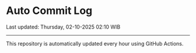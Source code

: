 # Auto Commit Log

Last updated: Thursday, 02-10-2025 02:10 WIB

---

This repository is automatically updated every hour using GitHub Actions.
